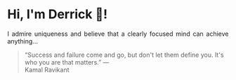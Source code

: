 # Hi, I'm Derrick 👋!
<p align="justify">I admire uniqueness and believe that a clearly focused mind can achieve anything...</p> 
<!-- #quote-start -->
<blockquote>&ldquo;Success and failure come and go, but don't let them define you. It's who you are that matters.&rdquo; &mdash; <footer>Kamal Ravikant</footer></blockquote>
<!-- #quote-end -->
